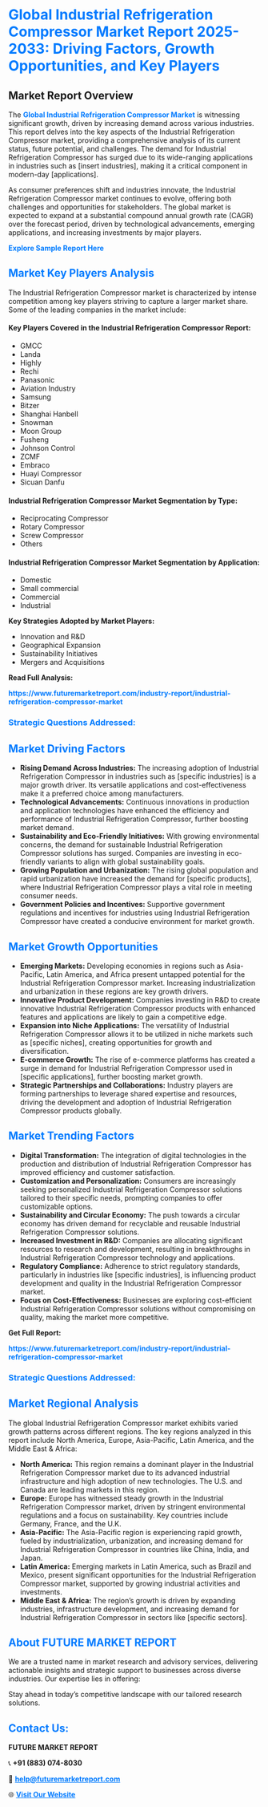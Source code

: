 <h1 style="color: #007BFF;">Global Industrial Refrigeration Compressor Market Report 2025-2033: Driving Factors, Growth Opportunities, and Key Players</h1>

<section id="overview">
<h2>Market Report Overview</h2>
<p>The <a href="https://www.futuremarketreport.com/industry-report/industrial-refrigeration-compressor-market" style="color: #007BFF; text-decoration: none;"><strong>Global Industrial Refrigeration Compressor Market</strong></a> is witnessing significant growth, driven by increasing demand across various industries. This report delves into the key aspects of the Industrial Refrigeration Compressor market, providing a comprehensive analysis of its current status, future potential, and challenges. The demand for Industrial Refrigeration Compressor has surged due to its wide-ranging applications in industries such as [insert industries], making it a critical component in modern-day [applications].</p>
<p>As consumer preferences shift and industries innovate, the Industrial Refrigeration Compressor market continues to evolve, offering both challenges and opportunities for stakeholders. The global market is expected to expand at a substantial compound annual growth rate (CAGR) over the forecast period, driven by technological advancements, emerging applications, and increasing investments by major players.</p>
</section>

<section id="overview">
<p><a href="https://www.futuremarketreport.com/request-sample/reportId=64370" style="color: #007BFF; text-decoration: none;"><strong>Explore Sample Report Here</strong></a></p>
</section>

<section id="key-players">
<h2 style="color: #007BFF;">Market Key Players Analysis</h2>
<p>The Industrial Refrigeration Compressor market is characterized by intense competition among key players striving to capture a larger market share. Some of the leading companies in the market include:</p>
<h4>Key Players Covered in the Industrial Refrigeration Compressor Report:</h4>
<ul><li>GMCC</li><li>Landa</li><li>Highly</li><li>Rechi</li><li>Panasonic</li><li>Aviation Industry</li><li>Samsung</li><li>Bitzer</li><li>Shanghai Hanbell</li><li>Snowman</li><li>Moon Group</li><li>Fusheng</li><li>Johnson Control</li><li>ZCMF</li><li>Embraco</li><li>Huayi Compressor</li><li>Sicuan Danfu</li></ul>
<h4>Industrial Refrigeration Compressor Market Segmentation by Type:</h4>
<ul><li>Reciprocating Compressor</li><li>Rotary Compressor</li><li>Screw Compressor</li><li>Others</li></ul>

<h4>Industrial Refrigeration Compressor Market Segmentation by Application:</h4>
<ul><li>Domestic</li><li>Small commercial</li><li>Commercial</li><li>Industrial</li></ul>
<p><strong>Key Strategies Adopted by Market Players:</strong></p>
<ul>
<li>Innovation and R&D</li>
<li>Geographical Expansion</li>
<li>Sustainability Initiatives</li>
<li>Mergers and Acquisitions</li>
</ul>
</section>

<section>
<p><strong>Read Full Analysis: </strong></p><a href="https://www.futuremarketreport.com/industry-report/industrial-refrigeration-compressor-market" style="color: #007BFF; text-decoration: none;"><strong>https://www.futuremarketreport.com/industry-report/industrial-refrigeration-compressor-market</strong></a>
<h3 style="color: #007BFF;">Strategic Questions Addressed:</h3>
</section>

<section id="driving-factors">
<h2 style="color: #007BFF;">Market Driving Factors</h2>
<ul>
<li><strong>Rising Demand Across Industries:</strong> The increasing adoption of Industrial Refrigeration Compressor in industries such as [specific industries] is a major growth driver. Its versatile applications and cost-effectiveness make it a preferred choice among manufacturers.</li>
<li><strong>Technological Advancements:</strong> Continuous innovations in production and application technologies have enhanced the efficiency and performance of Industrial Refrigeration Compressor, further boosting market demand.</li>
<li><strong>Sustainability and Eco-Friendly Initiatives:</strong> With growing environmental concerns, the demand for sustainable Industrial Refrigeration Compressor solutions has surged. Companies are investing in eco-friendly variants to align with global sustainability goals.</li>
<li><strong>Growing Population and Urbanization:</strong> The rising global population and rapid urbanization have increased the demand for [specific products], where Industrial Refrigeration Compressor plays a vital role in meeting consumer needs.</li>
<li><strong>Government Policies and Incentives:</strong> Supportive government regulations and incentives for industries using Industrial Refrigeration Compressor have created a conducive environment for market growth.</li>
</ul>
</section>

<section id="growth-opportunities">
<h2 style="color: #007BFF;">Market Growth Opportunities</h2>
<ul>
<li><strong>Emerging Markets:</strong> Developing economies in regions such as Asia-Pacific, Latin America, and Africa present untapped potential for the Industrial Refrigeration Compressor market. Increasing industrialization and urbanization in these regions are key growth drivers.</li>
<li><strong>Innovative Product Development:</strong> Companies investing in R&D to create innovative Industrial Refrigeration Compressor products with enhanced features and applications are likely to gain a competitive edge.</li>
<li><strong>Expansion into Niche Applications:</strong> The versatility of Industrial Refrigeration Compressor allows it to be utilized in niche markets such as [specific niches], creating opportunities for growth and diversification.</li>
<li><strong>E-commerce Growth:</strong> The rise of e-commerce platforms has created a surge in demand for Industrial Refrigeration Compressor used in [specific applications], further boosting market growth.</li>
<li><strong>Strategic Partnerships and Collaborations:</strong> Industry players are forming partnerships to leverage shared expertise and resources, driving the development and adoption of Industrial Refrigeration Compressor products globally.</li>
</ul>
</section>

<section id="trending-factors">
<h2 style="color: #007BFF;">Market Trending Factors</h2>
<ul>
<li><strong>Digital Transformation:</strong> The integration of digital technologies in the production and distribution of Industrial Refrigeration Compressor has improved efficiency and customer satisfaction.</li>
<li><strong>Customization and Personalization:</strong> Consumers are increasingly seeking personalized Industrial Refrigeration Compressor solutions tailored to their specific needs, prompting companies to offer customizable options.</li>
<li><strong>Sustainability and Circular Economy:</strong> The push towards a circular economy has driven demand for recyclable and reusable Industrial Refrigeration Compressor solutions.</li>
<li><strong>Increased Investment in R&D:</strong> Companies are allocating significant resources to research and development, resulting in breakthroughs in Industrial Refrigeration Compressor technology and applications.</li>
<li><strong>Regulatory Compliance:</strong> Adherence to strict regulatory standards, particularly in industries like [specific industries], is influencing product development and quality in the Industrial Refrigeration Compressor market.</li>
<li><strong>Focus on Cost-Effectiveness:</strong> Businesses are exploring cost-efficient Industrial Refrigeration Compressor solutions without compromising on quality, making the market more competitive.</li>
</ul>
</section>

<section>
<p><strong>Get Full Report: </strong></p><a href="https://www.futuremarketreport.com/industry-report/industrial-refrigeration-compressor-market" style="color: #007BFF; text-decoration: none;"><strong>https://www.futuremarketreport.com/industry-report/industrial-refrigeration-compressor-market</strong></a>
<h3 style="color: #007BFF;">Strategic Questions Addressed:</h3>
</section>


<section id="regional-analysis">
<h2 style="color: #007BFF;">Market Regional Analysis</h2>
<p>The global Industrial Refrigeration Compressor market exhibits varied growth patterns across different regions. The key regions analyzed in this report include North America, Europe, Asia-Pacific, Latin America, and the Middle East & Africa:</p>
<ul>
<li><strong>North America:</strong> This region remains a dominant player in the Industrial Refrigeration Compressor market due to its advanced industrial infrastructure and high adoption of new technologies. The U.S. and Canada are leading markets in this region.</li>
<li><strong>Europe:</strong> Europe has witnessed steady growth in the Industrial Refrigeration Compressor market, driven by stringent environmental regulations and a focus on sustainability. Key countries include Germany, France, and the U.K.</li>
<li><strong>Asia-Pacific:</strong> The Asia-Pacific region is experiencing rapid growth, fueled by industrialization, urbanization, and increasing demand for Industrial Refrigeration Compressor in countries like China, India, and Japan.</li>
<li><strong>Latin America:</strong> Emerging markets in Latin America, such as Brazil and Mexico, present significant opportunities for the Industrial Refrigeration Compressor market, supported by growing industrial activities and investments.</li>
<li><strong>Middle East & Africa:</strong> The region’s growth is driven by expanding industries, infrastructure development, and increasing demand for Industrial Refrigeration Compressor in sectors like [specific sectors].</li>
</ul>
</section>

<footer>
<h2 style="color: #007BFF;">About FUTURE MARKET REPORT</h2>
<p>We are a trusted name in market research and advisory services, delivering actionable insights and strategic support to businesses across diverse industries. Our expertise lies in offering:</p>

<p>Stay ahead in today’s competitive landscape with our tailored research solutions.</p>

<h2 style="color: #007BFF;">Contact Us:</h2>
<p><strong>FUTURE MARKET REPORT</strong></p>
<p>📞 <strong>+91 (883) 074-8030</strong></p>
<p>📧 <strong><a href="mailto:help@futuremarketreport.com" style="color: #007BFF;">help@futuremarketreport.com</a></strong></p>
<p>🌐 <strong><a href="https://www.futuremarketreport.com/" style="color: #007BFF;">Visit Our Website</a></strong></p>
</footer>